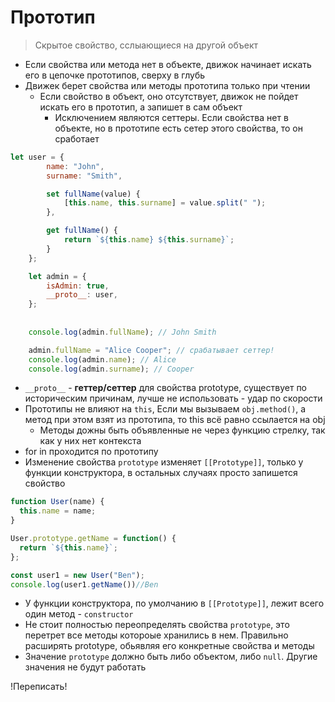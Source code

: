 # Прототип
> Скрытое свойство, сслыающиеся на другой объект

* Если свойства или метода нет в объекте, движок начинает искать его в цепочке прототипов, сверху в глубь
* Движек берет свойства или методы прототипа только при чтении
    * Если свойство в объект, оно отсутствует, движок не пойдет искать его в прототип, а запишет в сам объект
        * Исключением являются сеттеры. Если свойства нет в объекте, но в прототипе есть сетер этого свойства, то он сработает
```javascript
let user = {
        name: "John",
        surname: "Smith",

        set fullName(value) {
            [this.name, this.surname] = value.split(" ");
        },

        get fullName() {
            return `${this.name} ${this.surname}`;
        }
    };

    let admin = {
        isAdmin: true,
        __proto__: user,
    };
    
    
    console.log(admin.fullName); // John Smith

    admin.fullName = "Alice Cooper"; // срабатывает сеттер!
    console.log(admin.name); // Alice
    console.log(admin.surname); // Cooper
```  
* `__proto__` - **геттер/сеттер** для свойства prototype, существует по историческим причинам, лучше не использовать - удар по скорости
* Прототипы не влияют на `this`, Если мы вызываем `obj.method()`, а метод при этом взят из прототипа, то this всё равно ссылается на obj
    * Методы дожны быть объявленные не через функцию стрелку, так как у них нет контекста 
* for in проходится по прототипу
* Изменение свойства `prototype` изменяет `[[Prototype]]`, только у функции конструктора, в остальных случаях просто запишется свойство
```javascript
function User(name) {
  this.name = name;
}

User.prototype.getName = function() {
  return `${this.name}`;
};

const user1 = new User("Ben");
console.log(user1.getName())//Ben
```
* У функции конструктора, по умолчанию в `[[Prototype]]`, лежит всего один метод - `constructor`
* Не стоит полностью переопределять свойства `prototype`, это перетрет все методы котороые хранились в нем. Правильно расширять prototype, обьявляя его конкретные свойства и методы
* Значение `prototype` должно быть либо объектом, либо `null`. Другие значения не будут работать

!Переписать!